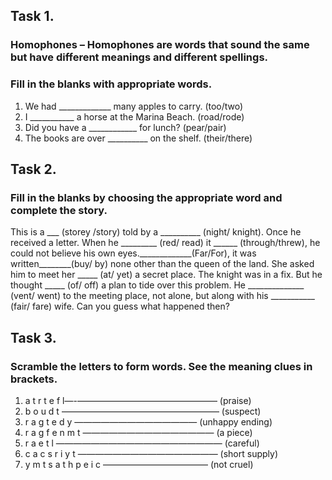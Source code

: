 ## Task 1. 
### Homophones – Homophones are words that sound the same but have different meanings and different spellings. 
### Fill in the blanks with appropriate words.
1. We had _____________ many apples to carry. (too/two)
2. I ___________ a horse at the Marina Beach. (road/rode)
3. Did you have a ____________ for lunch? (pear/pair)
4. The books are over __________ on the shelf. (their/there)


## Task 2. 
### Fill in the blanks by choosing the appropriate word and complete the story.
This is a ___ (storey /story) told by a __________ (night/ knight). Once he received a letter. When he _________ (red/ read) it ______ (through/threw), he could not believe his own eyes._____________(Far/For), it was written________(buy/ by) none other than the queen of the land. She asked him to meet her _____ (at/ yet) a secret place. The knight was
in a fix. But he thought _____ (of/ off) a plan to tide over this problem. He ______________ (vent/ went) to the meeting place, not alone, but along with his ___________ (fair/ fare) wife. Can you guess what happened then?

## Task 3. 
### Scramble the letters to form words. See the meaning clues in brackets.
1. a t r t e f l—-———————————————— (praise)
2. b o u d t —————————————————— (suspect)
3. r a g t e d y —————————————— (unhappy ending)
4. r a g f e n m t ——————————————— (a piece)
5. r a e t l ——————————————————— (careful)
6. c a c s r i y t ———————————————— (short supply)
7. y m t s a t h p e i c ———————————— (not cruel)
